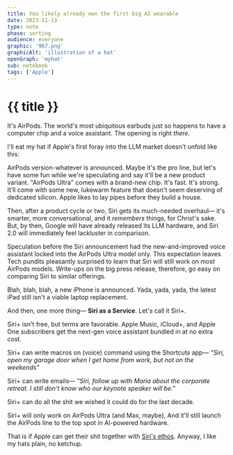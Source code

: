 ```yaml
---
title: You likely already own the first big AI wearable
date: 2023-11-13
type: note
phase: sorting
audience: everyone
graphic: '967.png'
graphicAlt: 'illustration of a hat'
openGraph: 'myhat'
sub: notebook
tags: ['Apple']
---
```

# {{ title }}

It's AirPods. The world's most ubiquitous earbuds just so happens to have a computer chip and a voice assistant. The opening is right *there*.

I'll eat my hat if Apple's first foray into the LLM market doesn't unfold like this:

AirPods version-whatever is announced. Maybe it's the pro line, but let's have some fun while we're speculating and say it'll be a new product variant. "AirPods Ultra" comes with a brand-new chip. It's fast. It's strong. It’ll come with some new, lukewarm feature that doesn't seem deserving of dedicated silicon. Apple likes to lay pipes before they build a house.

Then, after a product cycle or two, Siri gets its much-needed overhaul— it's smarter, more conversational, and it *remembers* things, for Christ's sake. But, by then, Google will have already released its LLM hardware, and Siri 2.0 will immediately feel lackluster in comparison. 

Speculation before the Siri announcement had the new-and-improved voice assistant locked into the AirPods Ultra model only. This expectation leaves Tech pundits pleasantly surprised to learn that Siri will still work on most AirPods models. Write-ups on the big press release, therefore, go easy on comparing Siri to similar offerings. 

Blah, blah, blah, a new iPhone is announced. Yada, yada, yada, the latest iPad still isn't a viable laptop replacement. 

And then, one more thing— **Siri as a Service**. Let's call it Siri+. 

Siri+ isn't free, but terms are favorable. Apple Music, iCloud+, and Apple One subscribers get the next-gen voice assistant bundled in at no extra cost. 

Siri+ can write macros on (voice) command using the Shortcuts app— *"Siri, open my garage door when I get home from work, but not on the weekends"*

Siri+ can write emails— *"Siri, follow up with Maria about the corporate retreat. I still don't know who our keynote speaker will be."*

Siri+ can do all the shit we wished it could do for the last decade. 

Siri+ will only work on AirPods Ultra (and Max, maybe), And it'll still launch the AirPods line to the top spot in AI-powered hardware. 

That is if Apple can get their shit together with [Siri's ethos](https://www.macrumors.com/2023/04/27/report-details-turmoil-behind-siri-and-apple-ai/). Anyway, I like my hats plain, no ketchup. 




 
